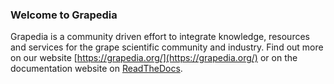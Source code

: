 ### Welcome to Grapedia

Grapedia is a community driven effort to integrate knowledge, resources and services for the grape scientific community and industry.
Find out more on our website [https://grapedia.org/](https://grapedia.org/) or on the documentation website on [ReadTheDocs](https://grapedia.readthedocs.io/en/latest/).
